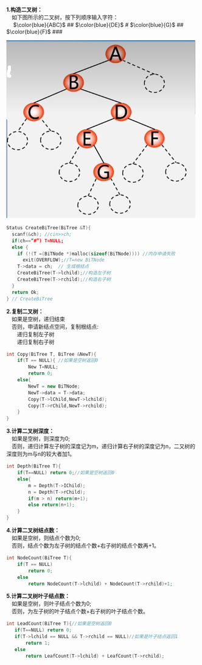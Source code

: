 **1.构造二叉树：**  
  　如下图所示的二叉树，按下列顺序输入字符：  
  　 $\color{blue}{ABC}$ ## $\color{blue}{DE}$ # $\color{blue}{G}$ ## $\color{blue}{F}$ ###
  <div><img src="./images/构造二叉树.png"> </img></div>  
  
```cpp  
Status CreateBiTree(BiTree &T){
  scanf(&ch); //cin>>ch;
  if(ch==“#”) T=NULL;
  else {
    if (!(T =(BiTNode *)malloc(sizeof(BiTNode)))) //内存申请失败
      exit(OVERFLOW);//T=new BiTNode
    T->data = ch;  // 生成根结点
    CreateBiTree(T->lchild);//构造左子树
    CreateBiTree(T->rchild);//构造右子树
  }
  return Ok;
} // CreateBiTree
```

**2.复制二叉树：**  
　如果是空树，递归结束  
　否则，申请新结点空间，复制根结点:  
　　递归复制左子树  
　　递归复制右子树
```cpp
int Copy(BiTree T, BiTree &NewT){
    if(T == NULL){ //如果是空树返回0
        New T=NULL;
        return 0;
    else{
        NewT = new BiTNode;
        NewT->data = T->data;
        Copy(T->lChild,NewT->lchild);
        Copy(T->rChild,NewT->rchild);
    }
}
```

**3.计算二叉树深度：**  
　如果是空树，则深度为0;  
　否则，递归计算左子树的深度记为m，递归计算右子树的深度记为n，二又树的深度则为m与n的较大者加1。  
```cpp
int Depth(BiTree T){
    if(T==NULL) return 0;//如果是空树返回0
    else{
        m = Depth(T->IChild);
        n = Depth(T->rChild);
        if(m > n) return(m+1);
        else return(n+1);
    }
}
```

**4.计算二叉树结点数：**  
　如果是空树，则结点个数为0;  
　否则，结点个数为左子树的结点个数+右子树的结点个数再+1。  
```cpp
int NodeCount(BiTree T){
    if(T == NULL)
        return 0;
    else
        return NodeCount(T->lchild) + NodeCount(T->rchild)+1;
```

**5.计算二叉树叶子结点数：**  
　如果是空树，则叶子结点个数为0;  
　否则，为左子树的叶子结点个数+右子树的叶子结点个数。  
 ```cpp
int LeadCount(BiTree T){//如果是空树返回0
    if(T==NULL) return 0;
    if(T->lchild == NULL && T->rchild == NULL)//如果是叶子结点返回1
        return 1;
    else
        return LeafCount(T->lchild) + LeafCount(T->rchild);
```
